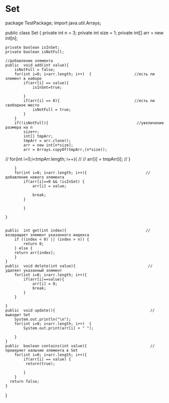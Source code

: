 Set
===
package TestPackage;
import java.util.Arrays;

public class Set {
    private int n = 3;
    private int size = 1;
    private int[] arr = new int[n];

    private boolean isInSet;
    private boolean isNotFull;
    
    //добавление элемента
    public  void add(int value){
        isNotFull = false;
        for(int i=0; i<arr.length; i++)  {                   //есть ли элемент в наборе
            if(arr[i] == value){
                isInSet=true;

            }
            if(arr[i] == 0){                                 //есть ли свободное место
                isNotFull = true;
            }
        }
        if(!isNotFull){                                       //увеличение размера на n
            size++;
            int[] tmpArr;
            tmpArr = arr.clone();
            arr = new int[n*size];
            arr = Arrays.copyOf(tmpArr,(n*size));

//            for(int i=0;i<tmpArr.length; i++){
//
//                arr[i] = tmpArr[i];
//            }
            

        }
        for(int i=0; i<arr.length; i++){                          //добавление нового элемента
            if(arr[i]==0 && !isInSet) {
                arr[i] = value;

                break;
            }

            }

    }


    public  int get(int index){                                   //возвращает элемент указанного индекса
        if ((index < 0) || (index > n)) {
            return 0;
        } else {
        return arr[index];
        }
    }
    public  void delete(int value){                                //удаляет указанный элемент
        for(int i=0; i<arr.length; i++){
            if(arr[i]==value){
                arr[i] = 0;
                break;
            }
        }

    }
    public  void update(){                                          //выводит Set
        System.out.println("\n");
        for(int i=0; i<arr.length; i++)  {
            System.out.print(arr[i] + " ");

        }        
    }
    public  boolean contains(int value){                            //проверяет налычие элемента в Set
        for(int i=0; i<arr.length; i++){
            if(arr[i] == value) {
             return(true);

            }
        }
      return false;
    }
}
